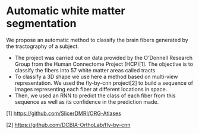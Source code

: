 # Automatic white matter segmentation

We propose an automatic method to classify the brain fibers generated by the tractography of a subject.

* The project was carried out on data provided by the O'Donnell Research Group from the Human Connectome Project (HCP)[1].
The objective is to classify the fibers into 57 white matter areas called tracts. 
* To classify a 3D shape we use here a method based on multi-view representation. We used the fly-by-cnn project[2] to build a sequence of images representing each fiber at different locations in space.
* Then, we used an RNN to predict the class of each fiber from this sequence as well as its confidence in the prediction made.

[1] https://github.com/SlicerDMRI/ORG-Atlases

[2] https://github.com/DCBIA-OrthoLab/fly-by-cnn
